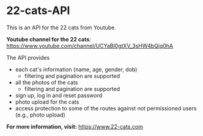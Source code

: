 # 22-cats-API
This is an API for the 22 cats from Youtube.

**Youtube channel for the 22 cats**: https://www.youtube.com/channel/UCYaBl0gtXV_3sHW4bQjq0hA

The API provides
- each cat's information (name, age, gender, dob)
  - filtering and pagination are supported
- all the photos of the cats
  - filtering and pagination are supported
- sign up, log in and reset password
- photo upload for the cats 
- access protection to some of the routes against not permissioned users (e.g., photo upload)

**For more information, visit:**  https://www.22-cats.com



